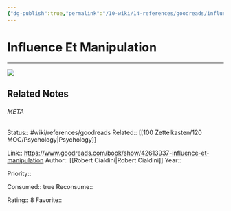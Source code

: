 ```yaml
---
{"dg-publish":true,"permalink":"/10-wiki/14-references/goodreads/influence-et-manipulation-032008731-x/","title":"Influence et manipulation"}
---
```


# Influence Et Manipulation
---
![](https://i.gr-assets.com/images/S/compressed.photo.goodreads.com/books/1541185973l/42613937._SY475_.jpg)

## Related Notes




###### META
Status:: #wiki/references/goodreads
Related:: [[100 Zettelkasten/120 MOC/Psychology\|Psychology]]

Link:: https://www.goodreads.com/book/show/42613937-influence-et-manipulation
Author:: [[Robert Cialdini\|Robert Cialdini]]
Year:: 

Priority:: 

Consumed:: true
Reconsume:: 

Rating:: 8
Favorite:: 
